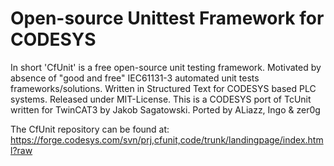 # Open-source Unittest Framework for CODESYS

In short 'CfUnit' is a free open-source unit testing framework. Motivated by absence of "good and free" IEC61131-3 automated unit tests frameworks/solutions. Written in Structured Text for CODESYS based PLC systems. Released under MIT-License.
This is a CODESYS port of TcUnit written for TwinCAT3 by Jakob Sagatowski. Ported by ALiazz, Ingo & zer0g

The CfUnit repository can be found at:
https://forge.codesys.com/svn/prj,cfunit,code/trunk/landingpage/index.html?raw
